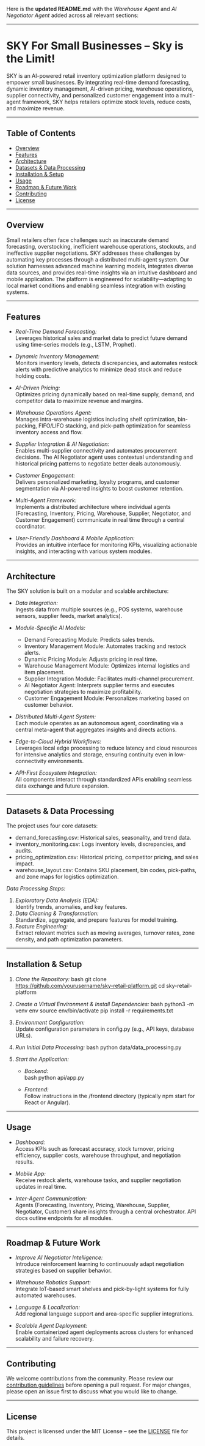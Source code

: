 Here is the **updated README.md** with the *Warehouse Agent* and *AI Negotiator Agent* added across all relevant sections:

---

# SKY For Small Businesses – Sky is the Limit!

SKY is an AI-powered retail inventory optimization platform designed to empower small businesses. By integrating real-time demand forecasting, dynamic inventory management, AI-driven pricing, warehouse operations, supplier connectivity, and personalized customer engagement into a multi-agent framework, SKY helps retailers optimize stock levels, reduce costs, and maximize revenue.

---

## Table of Contents
- [Overview](#overview)
- [Features](#features)
- [Architecture](#architecture)
- [Datasets & Data Processing](#datasets--data-processing)
- [Installation & Setup](#installation--setup)
- [Usage](#usage)
- [Roadmap & Future Work](#roadmap--future-work)
- [Contributing](#contributing)
- [License](#license)

---

## Overview

Small retailers often face challenges such as inaccurate demand forecasting, overstocking, inefficient warehouse operations, stockouts, and ineffective supplier negotiations. SKY addresses these challenges by automating key processes through a distributed multi-agent system. Our solution harnesses advanced machine learning models, integrates diverse data sources, and provides real-time insights via an intuitive dashboard and mobile application. The platform is engineered for scalability—adapting to local market conditions and enabling seamless integration with existing systems.

---

## Features

- *Real-Time Demand Forecasting:*  
  Leverages historical sales and market data to predict future demand using time-series models (e.g., LSTM, Prophet).

- *Dynamic Inventory Management:*  
  Monitors inventory levels, detects discrepancies, and automates restock alerts with predictive analytics to minimize dead stock and reduce holding costs.

- *AI-Driven Pricing:*  
  Optimizes pricing dynamically based on real-time supply, demand, and competitor data to maximize revenue and margins.

- *Warehouse Operations Agent:*  
  Manages intra-warehouse logistics including shelf optimization, bin-packing, FIFO/LIFO stacking, and pick-path optimization for seamless inventory access and flow.

- *Supplier Integration & AI Negotiation:*  
  Enables multi-supplier connectivity and automates procurement decisions. The AI Negotiator agent uses contextual understanding and historical pricing patterns to negotiate better deals autonomously.

- *Customer Engagement:*  
  Delivers personalized marketing, loyalty programs, and customer segmentation via AI-powered insights to boost customer retention.

- *Multi-Agent Framework:*  
  Implements a distributed architecture where individual agents (Forecasting, Inventory, Pricing, Warehouse, Supplier, Negotiator, and Customer Engagement) communicate in real time through a central coordinator.

- *User-Friendly Dashboard & Mobile Application:*  
  Provides an intuitive interface for monitoring KPIs, visualizing actionable insights, and interacting with various system modules.

---

## Architecture

The SKY solution is built on a modular and scalable architecture:

- *Data Integration:*  
  Ingests data from multiple sources (e.g., POS systems, warehouse sensors, supplier feeds, market analytics).

- *Module-Specific AI Models:*  
  - Demand Forecasting Module: Predicts sales trends.  
  - Inventory Management Module: Automates tracking and restock alerts.  
  - Dynamic Pricing Module: Adjusts pricing in real time.  
  - Warehouse Management Module: Optimizes internal logistics and item placement.  
  - Supplier Integration Module: Facilitates multi-channel procurement.  
  - AI Negotiator Agent: Interprets supplier terms and executes negotiation strategies to maximize profitability.  
  - Customer Engagement Module: Personalizes marketing based on customer behavior.

- *Distributed Multi-Agent System:*  
  Each module operates as an autonomous agent, coordinating via a central meta-agent that aggregates insights and directs actions.

- *Edge-to-Cloud Hybrid Workflows:*  
  Leverages local edge processing to reduce latency and cloud resources for intensive analytics and storage, ensuring continuity even in low-connectivity environments.

- *API-First Ecosystem Integration:*  
  All components interact through standardized APIs enabling seamless data exchange and future expansion.

---

## Datasets & Data Processing

The project uses four core datasets:
- demand_forecasting.csv: Historical sales, seasonality, and trend data.
- inventory_monitoring.csv: Logs inventory levels, discrepancies, and audits.
- pricing_optimization.csv: Historical pricing, competitor pricing, and sales impact.
- warehouse_layout.csv: Contains SKU placement, bin codes, pick-paths, and zone maps for logistics optimization.

*Data Processing Steps:*
1. *Exploratory Data Analysis (EDA):*  
   Identify trends, anomalies, and key features.
2. *Data Cleaning & Transformation:*  
   Standardize, aggregate, and prepare features for model training.
3. *Feature Engineering:*  
   Extract relevant metrics such as moving averages, turnover rates, zone density, and path optimization parameters.

---

## Installation & Setup

1. *Clone the Repository:*
   bash
   git clone https://github.com/yourusername/sky-retail-platform.git
   cd sky-retail-platform
   

2. *Create a Virtual Environment & Install Dependencies:*
   bash
   python3 -m venv env
   source env/bin/activate
   pip install -r requirements.txt
   

3. *Environment Configuration:*  
   Update configuration parameters in config.py (e.g., API keys, database URLs).

4. *Run Initial Data Processing:*
   bash
   python data/data_processing.py
   

5. *Start the Application:*
   - *Backend:*  
     bash
     python api/app.py
     
   - *Frontend:*  
     Follow instructions in the /frontend directory (typically npm start for React or Angular).

---

## Usage

- *Dashboard:*  
  Access KPIs such as forecast accuracy, stock turnover, pricing efficiency, supplier costs, warehouse throughput, and negotiation results.

- *Mobile App:*  
  Receive restock alerts, warehouse tasks, and supplier negotiation updates in real time.

- *Inter-Agent Communication:*  
  Agents (Forecasting, Inventory, Pricing, Warehouse, Supplier, Negotiator, Customer) share insights through a central orchestrator. API docs outline endpoints for all modules.

---

## Roadmap & Future Work

- *Improve AI Negotiator Intelligence:*  
  Introduce reinforcement learning to continuously adapt negotiation strategies based on supplier behavior.

- *Warehouse Robotics Support:*  
  Integrate IoT-based smart shelves and pick-by-light systems for fully automated warehouses.

- *Language & Localization:*  
  Add regional language support and area-specific supplier integrations.

- *Scalable Agent Deployment:*  
  Enable containerized agent deployments across clusters for enhanced scalability and failure recovery.

---

## Contributing

We welcome contributions from the community. Please review our [contribution guidelines](CONTRIBUTING.md) before opening a pull request. For major changes, please open an issue first to discuss what you would like to change.

---

## License

This project is licensed under the MIT License – see the [LICENSE](LICENSE) file for details.
